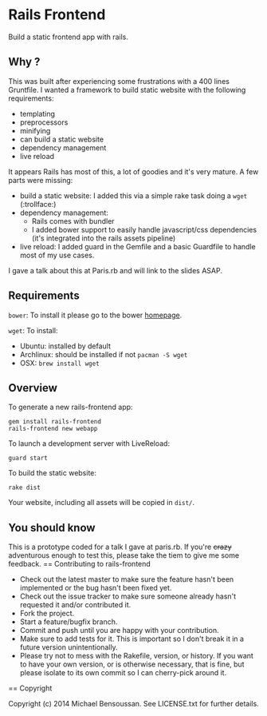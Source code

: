 # Rails Frontend

Build a static frontend app with rails.  

## Why ?

This was built after experiencing some frustrations with a 400 lines Gruntfile.
I wanted a framework to build static website with the following requirements:

- templating
- preprocessors
- minifying
- can build a static website
- dependency management
- live reload

It appears Rails has most of this, a lot of goodies and it's very mature.
A few parts were missing:

- build a static website: I added this via a simple rake task doing a `wget` (:trollface:)
- dependency management:
  - Rails comes with bundler
  - I added bower support to easily handle javascript/css dependencies (it's integrated into the rails assets pipeline)
- live reload: I added guard in the Gemfile and a basic Guardfile to handle most of my use cases.

I gave a talk about this at Paris.rb and will link to the slides ASAP.

## Requirements

`bower`: To install it please go to the bower [homepage](http://bower.io).

`wget`: To install:  

- Ubuntu: installed by default
- Archlinux: should be installed if not `pacman -S wget`
- OSX: `brew install wget`

## Overview

To generate a new rails-frontend app:

```
gem install rails-frontend
rails-frontend new webapp
```

To launch a development server with LiveReload:

```
guard start
```

To build the static website:

```
rake dist
```

Your website, including all assets will be copied in `dist/`.

## You should know

This is a prototype coded for a talk I gave at paris.rb.
If you're ~~crazy~~ adventurous enough to test this, please take the tiem to give me some feedback.
== Contributing to rails-frontend
 
* Check out the latest master to make sure the feature hasn't been implemented or the bug hasn't been fixed yet.
* Check out the issue tracker to make sure someone already hasn't requested it and/or contributed it.
* Fork the project.
* Start a feature/bugfix branch.
* Commit and push until you are happy with your contribution.
* Make sure to add tests for it. This is important so I don't break it in a future version unintentionally.
* Please try not to mess with the Rakefile, version, or history. If you want to have your own version, or is otherwise necessary, that is fine, but please isolate to its own commit so I can cherry-pick around it.

== Copyright

Copyright (c) 2014 Michael Bensoussan. See LICENSE.txt for
further details.

